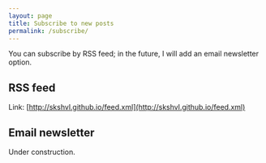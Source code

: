 ```yaml
---
layout: page
title: Subscribe to new posts
permalink: /subscribe/
---
```


You can subscribe by RSS feed; in the future, I will add an email newsletter option.

## RSS feed
Link: [http://skshvl.github.io/feed.xml](http://skshvl.github.io/feed.xml)

## Email newsletter
Under construction.


